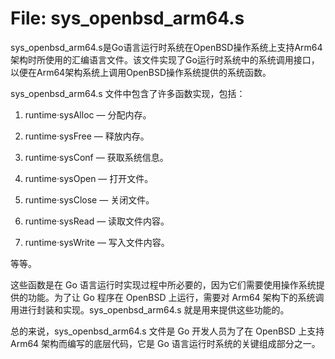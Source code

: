 # File: sys_openbsd_arm64.s

sys_openbsd_arm64.s是Go语言运行时系统在OpenBSD操作系统上支持Arm64架构时所使用的汇编语言文件。该文件实现了Go运行时系统中的系统调用接口，以便在Arm64架构系统上调用OpenBSD操作系统提供的系统函数。

sys_openbsd_arm64.s 文件中包含了许多函数实现，包括：

1. runtime·sysAlloc — 分配内存。

2. runtime·sysFree — 释放内存。

3. runtime·sysConf — 获取系统信息。

4. runtime·sysOpen — 打开文件。

5. runtime·sysClose — 关闭文件。

6. runtime·sysRead — 读取文件内容。

7. runtime·sysWrite — 写入文件内容。

等等。

这些函数是在 Go 语言运行时实现过程中所必要的，因为它们需要使用操作系统提供的功能。为了让 Go 程序在 OpenBSD 上运行，需要对 Arm64 架构下的系统调用进行封装和实现。sys_openbsd_arm64.s 就是用来提供这些功能的。

总的来说，sys_openbsd_arm64.s 文件是 Go 开发人员为了在 OpenBSD 上支持 Arm64 架构而编写的底层代码，它是 Go 语言运行时系统的关键组成部分之一。

